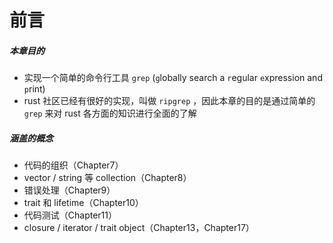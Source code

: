 # 前言

##### 本章目的

- 实现一个简单的命令行工具 ```grep``` (```g```lobally search a ```r```egular ```e```xpression and ```p```rint)
- rust 社区已经有很好的实现，叫做 ```ripgrep``` ，因此本章的目的是通过简单的 ```grep``` 来对 rust 各方面的知识进行全面的了解

##### 涵盖的概念

- 代码的组织（Chapter7）
- vector / string 等 collection（Chapter8）
- 错误处理（Chapter9）
- trait 和 lifetime（Chapter10）
- 代码测试（Chapter11）
- closure / iterator / trait object（Chapter13，Chapter17）
